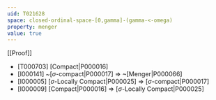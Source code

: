 ```yaml
---
uid: T021628
space: closed-ordinal-space-[0,gamma]-(gamma-<-omega)
property: menger
value: true
---
```

[[Proof]]

* [T000703] [Compact|P000016]
* [I000141] ~[$\sigma$-compact|P000017] => ~[Menger|P000066]
* [I000005] [$\sigma$-Locally Compact|P000025] => [$\sigma$-compact|P000017]
* [I000009] [Compact|P000016] => [$\sigma$-Locally Compact|P000025]

